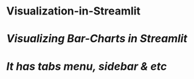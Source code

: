 # Visualization-in-Streamlit
# *Visualizing Bar-Charts in Streamlit*
#
# ***It has tabs menu, sidebar & etc***

